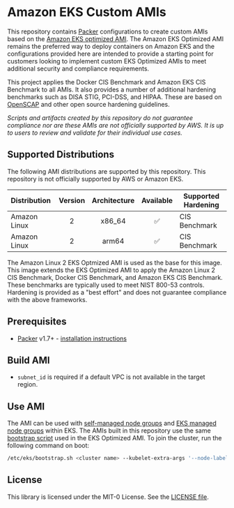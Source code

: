 # Amazon EKS Custom AMIs

This repository contains [Packer](https://packer.io/) configurations to create custom AMIs based on the [Amazon EKS optimized AMI](https://github.com/awslabs/amazon-eks-ami). The Amazon EKS Optimized AMI remains the preferred way to deploy containers on Amazon EKS and the configurations provided here are intended to provide a starting point for customers looking to implement custom EKS Optimized AMIs to meet additional security and compliance requirements.

This project applies the Docker CIS Benchmark and Amazon EKS CIS Benchmark to all AMIs. It also provides a number of additional hardening benchmarks such as DISA STIG, PCI-DSS, and HIPAA. These are based on [OpenSCAP](https://www.open-scap.org/) and other open source hardening guidelines.

_Scripts and artifacts created by this repository do not guarantee compliance nor are these AMIs are not officially supported by AWS. It is up to users to review and validate for their individual use cases._

## Supported Distributions

The following AMI distributions are supported by this repository. This repository is not officially supported by AWS or Amazon EKS.

| Distribution | Version | Architecture |     Available      | Supported Hardening |
| :----------- | :-----: | :----------: | :----------------: | ------------------- |
| Amazon Linux |    2    |    x86_64    | :white_check_mark: | CIS Benchmark       |
| Amazon Linux |    2    |    arm64     | :white_check_mark: | CIS Benchmark       |

The Amazon Linux 2 EKS Optmized AMI is used as the base for this image. This image extends the EKS Optimized AMI to apply the Amazon Linux 2 CIS Benchmark, Docker CIS Benchmark, and Amazon EKS CIS Benchmark. These benchmarks are typically used to meet NIST 800-53 controls. Hardening is provided as a "best effort" and does not guarantee compliance with the above frameworks.

## Prerequisites

- [Packer](https://packer.io/) v1.7+ - [installation instructions](https://learn.hashicorp.com/tutorials/packer/get-started-install-cli)

## Build AMI

- `subnet_id` is required if a default VPC is not available in the target region.

## Use AMI

The AMI can be used with [self-managed node groups](https://docs.aws.amazon.com/eks/latest/userguide/worker.html) and [EKS managed node groups](https://docs.aws.amazon.com/eks/latest/userguide/managed-node-groups.html) within EKS. The AMIs built in this repository use the same [bootstrap script](https://github.com/awslabs/amazon-eks-ami/blob/master/files/bootstrap.sh) used in the EKS Optimized AMI. To join the cluster, run the following command on boot:

```bash
/etc/eks/bootstrap.sh <cluster name> --kubelet-extra-args '--node-labels=eks.amazonaws.com/nodegroup=<node group name>,eks.amazonaws.com/nodegroup-image=<ami id>'
```

## License

This library is licensed under the MIT-0 License. See the [LICENSE file](./LICENSE).
